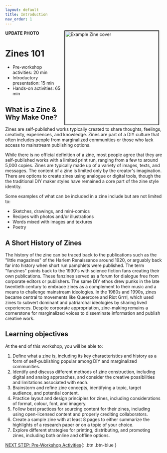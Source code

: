 ```yaml
---
layout: default
title: Introduction 
nav_order: 1
---
```

**UPDATE PHOTO**
<img src="images/zine-example.png" style="float:right;width:300px;border:2px solid;" hspace="10" alt="Example Zine cover">

# Zines 101

- Pre-workshop activities: 20 min 
- Introductory presentation: 15 min
- Hands-on activities: 65 min

## What is a Zine & Why Make One? 

Zines are self-published works typically created to share thoughts, feelings, creativity, experiences, and knowledge. Zines are part of a DIY culture that often includes people from marginalized communities or those who lack access to mainstream publishing options.

While there is no official definition of a zine, most people agree that they are self-published works with a limited print run, ranging from a few to around 5,000 copies. Zines are typically made up of a variety of images, texts, and messages. The content of a zine is limited only by the creator's imagination. There are options to create zines using analogue or digital tools, though the the traditional DIY maker styles have remained a core part of the zine style identity. 

Some examples of what can be included in a zine include but are not limited to:
- Sketches, drawings, and mini-comics
- Recipes with photos and/or illustrations
- Words mixed with images and textures
- Poetry

## A Short History of Zines

The history of the zine can be traced back to the publications such as the "little magazines" of the Harlem Renaissance around 1920, or arguably back far into history when short run pamphlets were published. The term "fanzines" points back to the 1930's with science fiction fans creating their own publications. These fanzines served as a forum for dialogue free from corporate editors or publishers. The same DIY ethos drew punks in the late twentieth century to embrace zines as a complement to their music and a means to challenge mainstream ideologies. In the 1980s and 1990s, zines became central to movements like Queercore and Riot Grrrl, which used zines to subvert dominant and patriarchal ideologies by sharing lived experiences. Despite corporate appropriation, zine-making remains a cornerstone for marginalized voices to disseminate information and publish creative work.

## Learning objectives

At the end of this workshop, you will be able to:

1. Define what a zine is, including its key characteristics and history as a form of self-publishing popular among DIY and marginalized communities.
2. Identify and discuss different methods of zine construction, including digital and analog approaches, and consider the creative possibilities and limitations associated with each.
3. Brainstorm and refine zine concepts, identifying a topic, target audience, and potential content.
5. Practice layout and design principles for zines, including considerations of format, colour, font, and imagery.
6. Follow best practices for sourcing content for their zines, including using open-licensed content and properly crediting collaborators.
7. Create a sample zine with at least 8 pages to either summarize the highlights of a research paper or on a topic of your choice.
8. Explore different strategies for printing, distributing, and promoting zines, including both online and offline options.
 
[NEXT STEP: Pre-Workshop Activities](pre-workshop.html){: .btn .btn-blue }
